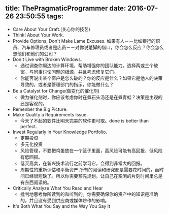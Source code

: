 title: ThePragmaticProgrammer
date: 2016-07-26 23:50:55
tags:
---
* Care About Your Craft.(关心你的技艺)
* Think! About Your Work.
* Provide Options, Don't Make Lame Excuses.
如果有人－－比如银行的职员、汽车修理员或者是店员－－对你说蹩脚的借口，你会怎么反应？你会怎么想他们和他们的公司？
* Don't Live with Broken Windows.
    + 通过调查你周边的计算环境，帮助增强你的团队能力。选择两或三个破窗，与同事讨论问题的根源，并且考虑修复它们。
    + 你能否说出某个窗户是怎么破的？你的反应是什么？如果它是他人的决策导致的，或者是管理部门的指示，你能做什么？
* Be a Catalyst for Change(做变化的催化剂)
    + 做为催化剂时，你应该考虑你时在煮石头汤还是在煮青蛙？决策是主观的还是客观的。
* Remenber the Big Picture.
* Make Quality a Requirements Issue.
    + 今天了不起的软件比明天完美的软件更可取。done is better than perfect.
* Invest Regularly in Your Knowledge Portfolio. 
    + 定期投资
    + 多元化投资
    + 风险管理，不要把鸡蛋放在一个篮子里面，高风险可能有高回报，低风险有低回报。
    + 低买高卖，在新兴技术流行之前学习它，会得到非常大的回报。
    + 周期性的重新评估和平衡资产
所有的阅读和研究都是需要花时间的，而时间已经很短缺了。所以你需要预先规划。让自己在空闲的片刻时间里总是有东西阅读的。
* Critically Analyze What You Read and Hear
    + 批判地思考你所读到的和听到的。你需要确保你的资产中的知识是准确的，并且没有受到供应商或媒体炒作的影响。
* It's Both What You Say and the Way You Say It


